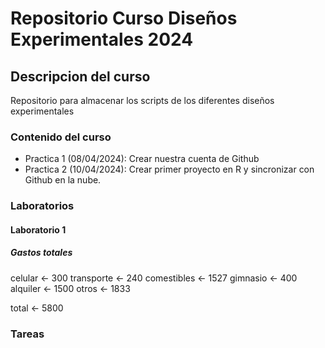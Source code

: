 # Repositorio Curso Diseños Experimentales 2024

## Descripcion del curso
Repositorio para almacenar los scripts de los diferentes diseños experimentales

### Contenido del curso

+ Practica 1 (08/04/2024): Crear nuestra cuenta de Github
+ Practica 2 (10/04/2024): Crear primer proyecto en R y sincronizar con Github en la nube.


### Laboratorios 

#### Laboratorio 1 
##### Gastos totales

 celular <- 300
 transporte <- 240
 comestibles <- 1527
 gimnasio <- 400
 alquiler <- 1500
 otros <- 1833

 total <- 5800


### Tareas
